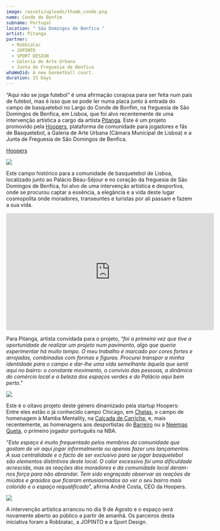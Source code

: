 ```yaml
---
image: /assets/uploads/thumb_conde.png
name: Conde de Bonfim
subname: Portugal
location: " São Domingos de Benfica "
artist: Pitanga
partner:
  - Robbialac
  - JOPINTO
  - SPORT DESIGN
  - Galeria de Arte Urbana
  - Junta de Freguesia de Benfica
whaWeDid: A new basketball court.
duration: 15 Days
---
```

“Aqui não se joga futebol” é uma afirmação corajosa para ser feita num país de futebol, mas é isso que se pode ler numa placa junto à entrada do campo de basquetebol no Largo do Conde de Bonfim, na freguesia de São Domingos de Benfica, em Lisboa, que foi alvo recentemente de uma intervenção artística a cargo da artista [Pitanga](https://www.instagram.com/vaidarpitanga/). Este é um projeto promovido pela [Hoopers](https://www.hoopers.club/), plataforma de comunidade para jogadores e fãs de Basquetebol, a Galeria de Arte Urbana (Câmara Municipal de Lisboa) e a Junta de Freguesia de São Domingos de Benfica.

[Hoopers](https://www.hoopers.club/)

![](/assets/uploads/1_benfica_makingof.jpg)

Este campo histórico para a comunidade de basquetebol de Lisboa, localizado junto ao Palácio Béau-Séjour e no coração da freguesia de São Domingos de Benfica, foi alvo de uma intervenção artística e desportiva, onde se procurou captar a essência, a elegância e a vida deste lugar cosmopolita onde moradores, transeuntes e turistas por ali passam e fazem a sua vida.

<iframe width="560" height="315" src="https://www.youtube.com/embed/mo9q7Bp8Ntk" title="YouTube video player" frameborder="0" allow="accelerometer; autoplay; clipboard-write; encrypted-media; gyroscope; picture-in-picture" allowfullscreen></iframe>

Para Pitanga, artista convidada para o projeto, “*foi a primeira vez que tive a oportunidade de realizar um projeto num pavimento, algo que queria experimentar há muito tempo. O meu trabalho é marcado por cores fortes e arrojadas, combinadas com formas e figuras. Procurei transpor a minha identidade para o campo e dar-lhe uma vida semelhante àquela que senti aqui no bairro: o constante movimento, o convívio das pessoas, a dinâmica do comércio local e a beleza dos espaços verdes e do Palácio aqui bem perto*.”

![](/assets/uploads/2_benfica_makingof.jpg)

Este é o oitavo projeto deste género dinamizado pela startup Hoopers: Entre eles estão o já conhecido campo Chicago, em [Chelas](https://www.instagram.com/p/CH52p02hPw6/), o campo de homenagem à Mamba Mentality, na [Calçada de Carriche](https://www.instagram.com/p/COYmexihOVF/), e, mais recentemente, as homenagens aos desportistas do [Barreiro](https://www.instagram.com/p/CQqivFwBxi5/) ou a [Neemias Queta](https://www.instagram.com/p/CR2C-DgBM1M/), o primeiro jogador português na NBA. 

“*Este espaço é muito frequentado pelos membros da comunidade que gostam de vir aqui jogar informalmente ou apenas fazer uns lançamentos. A sua centralidade e o facto de ser exclusivo para se jogar basquetebol são elementos distintivos deste local. O calor excessivo foi uma dificuldade acrescida, mas as reações dos moradores e da comunidade local deram-nos força para não abrandar. Tem sido engraçado observar as reações de miúdos e graúdos que ficaram entusiasmados ao ver o seu bairro mais colorido e o espaço requalificado*”, afirma André Costa, CEO da Hoopers.

![](/assets/uploads/3_benfica_makingof.jpg)

A intervenção artística arrancou no dia 9 de Agosto e o espaço será novamente aberto ao público a partir de amanhã. Os parceiros desta iniciativa foram a Robbialac, a JOPINTO e a Sport Design.